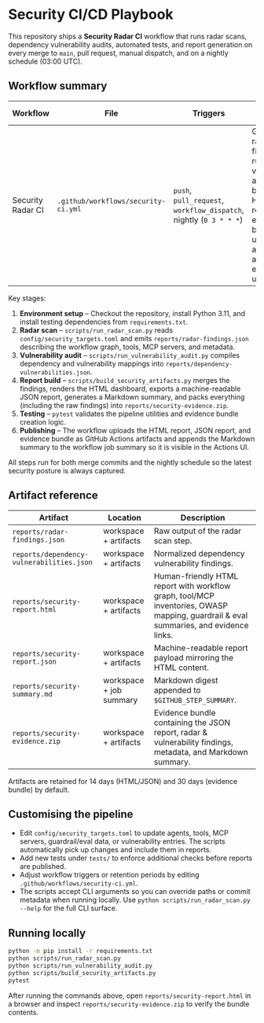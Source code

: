 # Security CI/CD Playbook

This repository ships a **Security Radar CI** workflow that runs radar scans, dependency
vulnerability audits, automated tests, and report generation on every merge to `main`,
pull request, manual dispatch, and on a nightly schedule (03:00 UTC).

## Workflow summary

| Workflow | File | Triggers | What it does |
| --- | --- | --- | --- |
| Security Radar CI | `.github/workflows/security-ci.yml` | `push`, `pull_request`, `workflow_dispatch`, nightly (`0 3 * * *`) | Generates radar findings, runs vulnerability auditing, builds HTML/JSON reports, zips evidence bundles, uploads artifacts, and executes unit tests. |

Key stages:

1. **Environment setup** – Checkout the repository, install Python 3.11, and install testing
   dependencies from `requirements.txt`.
2. **Radar scan** – `scripts/run_radar_scan.py` reads `config/security_targets.toml` and emits
   `reports/radar-findings.json` describing the workflow graph, tools, MCP servers, and metadata.
3. **Vulnerability audit** – `scripts/run_vulnerability_audit.py` compiles dependency and
   vulnerability mappings into `reports/dependency-vulnerabilities.json`.
4. **Report build** – `scripts/build_security_artifacts.py` merges the findings, renders the
   HTML dashboard, exports a machine-readable JSON report, generates a Markdown summary, and packs
   everything (including the raw findings) into `reports/security-evidence.zip`.
5. **Testing** – `pytest` validates the pipeline utilities and evidence bundle creation logic.
6. **Publishing** – The workflow uploads the HTML report, JSON report, and evidence bundle as
   GitHub Actions artifacts and appends the Markdown summary to the workflow job summary so it is
   visible in the Actions UI.

All steps run for both merge commits and the nightly schedule so the latest security posture is
always captured.

## Artifact reference

| Artifact | Location | Description |
| --- | --- | --- |
| `reports/radar-findings.json` | workspace + artifacts | Raw output of the radar scan step. |
| `reports/dependency-vulnerabilities.json` | workspace + artifacts | Normalized dependency vulnerability findings. |
| `reports/security-report.html` | workspace + artifacts | Human-friendly HTML report with workflow graph, tool/MCP inventories, OWASP mapping, guardrail & eval summaries, and evidence links. |
| `reports/security-report.json` | workspace + artifacts | Machine-readable report payload mirroring the HTML content. |
| `reports/security-summary.md` | workspace + job summary | Markdown digest appended to `$GITHUB_STEP_SUMMARY`. |
| `reports/security-evidence.zip` | workspace + artifacts | Evidence bundle containing the JSON report, radar & vulnerability findings, metadata, and Markdown summary. |

Artifacts are retained for 14 days (HTML/JSON) and 30 days (evidence bundle) by default.

## Customising the pipeline

- Edit `config/security_targets.toml` to update agents, tools, MCP servers, guardrail/eval data,
  or vulnerability entries. The scripts automatically pick up changes and include them in reports.
- Add new tests under `tests/` to enforce additional checks before reports are published.
- Adjust workflow triggers or retention periods by editing `.github/workflows/security-ci.yml`.
- The scripts accept CLI arguments so you can override paths or commit metadata when running
  locally. Use `python scripts/run_radar_scan.py --help` for the full CLI surface.

## Running locally

```bash
python -m pip install -r requirements.txt
python scripts/run_radar_scan.py
python scripts/run_vulnerability_audit.py
python scripts/build_security_artifacts.py
pytest
```

After running the commands above, open `reports/security-report.html` in a browser and inspect
`reports/security-evidence.zip` to verify the bundle contents.
